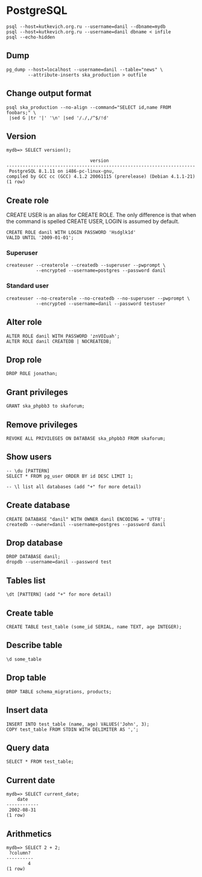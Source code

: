 <!-- -*- coding: utf-8-unix; -*-
     Danil Kutkevich's reference cards <http://kutkevich.org/rc>.
     Copyright (C) 2007, 2008, 2009,
     2010 Danil Kutkevich <http://danil.kutkevich.org>

     This reference cards is licensed under the Creative Commons
     Attribution-Share Alike 3.0 Unported License. To view a copy of this
     license, see the COPYING file or visit
     <http://creativecommons.org/licenses/by-sa/3.0/> or send a letter to
     Creative Commons, 171 Second Street, Suite 300, San Francisco,
     California, 94105, USA. -->

PostgreSQL
==========

    psql --host=kutkevich.org.ru --username=danil --dbname=mydb
    psql --host=kutkevich.org.ru --username=danil dbname < infile
    psql --echo-hidden

Dump
----

    pg_dump --host=localhost --username=danil --table="news" \
            --attribute-inserts ska_production > outfile

Change output format
--------------------

    psql ska_production --no-align --command="SELECT id,name FROM foobars;" \
     |sed G |tr '|' '\n' |sed '/./,/^$/!d'

Version
-------

    mydb=> SELECT version();

                                   version
    ----------------------------------------------------------------------
     PostgreSQL 8.1.11 on i486-pc-linux-gnu,
    compiled by GCC cc (GCC) 4.1.2 20061115 (prerelease) (Debian 4.1.1-21)
    (1 row)

Create role
-----------

CREATE USER is an alias for CREATE ROLE. The only difference is that
when the command is spelled CREATE USER, LOGIN is assumed by default.


    CREATE ROLE danil WITH LOGIN PASSWORD 'Hsdglk1d'
    VALID UNTIL '2009-01-01';

### Superuser

    createuser --createrole --createdb --superuser --pwprompt \
               --encrypted --username=postgres --password danil

### Standard user

    createuser --no-createrole --no-createdb --no-superuser --pwprompt \
               --encrypted --username=danil --password testuser

Alter role
----------

    ALTER ROLE danil WITH PASSWORD 'znVOIuah';
    ALTER ROLE danil CREATEDB | NOCREATEDB;

Drop role
---------

    DROP ROLE jonathan;

Grant privileges
----------------

    GRANT ska_phpbb3 to skaforum;

Remove privileges
-----------------

    REVOKE ALL PRIVILEGES ON DATABASE ska_phpbb3 FROM skaforum;

Show users
----------

    -- \du [PATTERN]
    SELECT * FROM pg_user ORDER BY id DESC LIMIT 1;

    -- \l list all databases (add "+" for more detail)

Create database
---------------

    CREATE DATABASE "danil" WITH OWNER danil ENCODING = 'UTF8';
    createdb --owner=danil --username=postgres --password danil

Drop database
-------------

    DROP DATABASE danil;
    dropdb --username=danil --password test

Tables list
-----------

    \dt [PATTERN] (add "+" for more detail)

Create table
------------

    CREATE TABLE test_table (some_id SERIAL, name TEXT, age INTEGER);

Describe table
--------------

    \d some_table

Drop table
----------

    DROP TABLE schema_migrations, products;

Insert data
-----------

    INSERT INTO test_table (name, age) VALUES('John', 3);
    COPY test_table FROM STDIN WITH DELIMITER AS ',';

Query data
----------

    SELECT * FROM test_table;

Current date
------------

    mydb=> SELECT current_date;
        date
    ------------
     2002-08-31
    (1 row)

Arithmetics
-----------

    mydb=> SELECT 2 + 2;
     ?column?
    ----------
            4
    (1 row)
